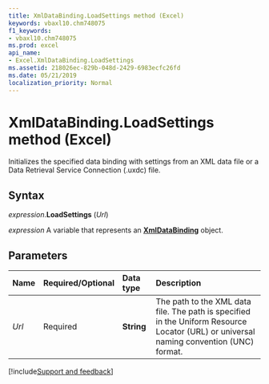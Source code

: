 ```yaml
---
title: XmlDataBinding.LoadSettings method (Excel)
keywords: vbaxl10.chm748075
f1_keywords:
- vbaxl10.chm748075
ms.prod: excel
api_name:
- Excel.XmlDataBinding.LoadSettings
ms.assetid: 218026ec-829b-048d-2429-6983ecfc26fd
ms.date: 05/21/2019
localization_priority: Normal
---
```



# XmlDataBinding.LoadSettings method (Excel)

Initializes the specified data binding with settings from an XML data file or a Data Retrieval Service Connection (.uxdc) file.


## Syntax

_expression_.**LoadSettings** (_Url_)

_expression_ A variable that represents an **[XmlDataBinding](Excel.XmlDataBinding.md)** object.


## Parameters

|Name|Required/Optional|Data type|Description|
|:-----|:-----|:-----|:-----|
| _Url_|Required| **String**|The path to the XML data file. The path is specified in the Uniform Resource Locator (URL) or universal naming convention (UNC) format.|



[!include[Support and feedback](~/includes/feedback-boilerplate.md)]